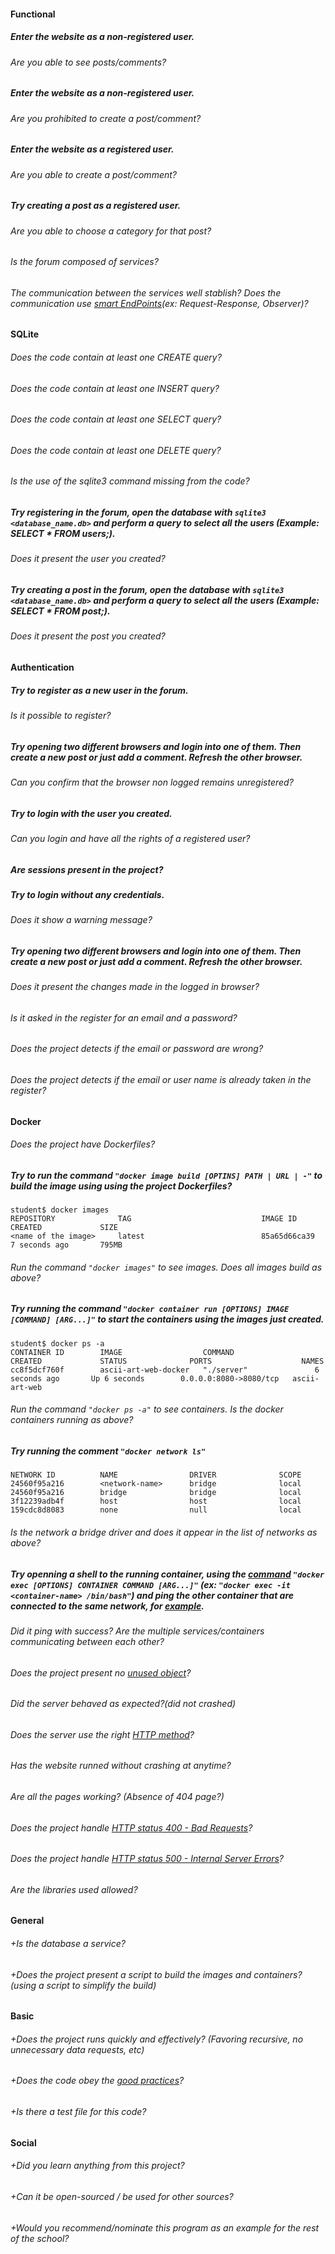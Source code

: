 #### Functional

##### Enter the website as a non-registered user.

###### Are you able to see posts/comments?

##### Enter the website as a non-registered user.

###### Are you prohibited to create a post/comment?

##### Enter the website as a registered user.

###### Are you able to create a post/comment?

##### Try creating a post as a registered user.

###### Are you able to choose a category for that post?

###### Is the forum composed of services?

###### The communication between the services well stablish? Does the communication use [smart EndPoints](https://medium.com/@nathankpeck/microservice-principles-smart-endpoints-and-dumb-pipes-5691d410700f)(ex: Request-Response, Observer)?

#### SQLite

###### Does the code contain at least one CREATE query?

###### Does the code contain at least one INSERT query?

###### Does the code contain at least one SELECT query?

###### Does the code contain at least one DELETE query?

###### Is the use of the sqlite3 command missing from the code?

##### Try registering in the forum, open the database with `sqlite3 <database_name.db>` and perform a query to select all the users (Example: SELECT * FROM users;).

###### Does it present the user you created?

##### Try creating a post in the forum, open the database with `sqlite3 <database_name.db>` and perform a query to select all the users (Example: SELECT * FROM post;).

###### Does it present the post you created?

#### Authentication

##### Try to register as a new user in the forum.

###### Is it possible to register?

##### Try opening two different browsers and login into one of them. Then create a new post or just add a comment. Refresh the other browser.

###### Can you confirm that the browser non logged remains unregistered?

##### Try to login with the user you created.

###### Can you login and have all the rights of a registered user?

##### Are sessions present in the project?

##### Try to login without any credentials.

###### Does it show a warning message?

##### Try opening two different browsers and login into one of them. Then create a new post or just add a comment. Refresh the other browser.

###### Does it present the changes made in the logged in browser?

###### Is it asked in the register for an email and a password?

###### Does the project detects if the email or password are wrong?

###### Does the project detects if the email or user name is already taken in the register?

#### Docker

###### Does the project have Dockerfiles?

##### Try to run the command `"docker image build [OPTINS] PATH | URL | -"` to build the image using using the project Dockerfiles?
```
student$ docker images
REPOSITORY              TAG                             IMAGE ID            CREATED             SIZE
<name of the image>     latest                          85a65d66ca39        7 seconds ago       795MB
```
###### Run the command `"docker images"` to see images. Does all images build as above?

##### Try running the command `"docker container run [OPTIONS] IMAGE [COMMAND] [ARG...]"` to start the containers using the images just created.
```
student$ docker ps -a
CONTAINER ID        IMAGE                  COMMAND                  CREATED             STATUS              PORTS                    NAMES
cc8f5dcf760f        ascii-art-web-docker   "./server"               6 seconds ago       Up 6 seconds        0.0.0.0:8080->8080/tcp   ascii-art-web
```
###### Run the command `"docker ps -a"` to see containers. Is the docker containers running as above?

##### Try running the comment `"docker network ls"`
```
NETWORK ID          NAME                DRIVER              SCOPE
24560f95a216        <network-name>      bridge              local
24560f95a216        bridge              bridge              local
3f12239adb4f        host                host                local
159cdc8d8083        none                null                local
```
###### Is the network a bridge driver and does it appear in the list of networks as above?

##### Try openning a shell to the running container, using the [command](https://docs.docker.com/engine/reference/commandline/exec/) `"docker exec [OPTIONS] CONTAINER COMMAND [ARG...]"` (ex: `"docker exec -it <container-name> /bin/bash"`) and ping the other container that are connected to the same network, for [example](https://docs.docker.com/engine/tutorials/networkingcontainers/).

###### Did it ping with success? Are the multiple services/containers communicating between each other?

###### Does the project present no [unused object](https://docs.docker.com/config/pruning/)?

###### Did the server behaved as expected?(did not crashed)

###### Does the server use the right [HTTP method](https://developer.mozilla.org/en-US/docs/Web/HTTP/Methods)?

###### Has the website runned without crashing at anytime?

###### Are all the pages working? (Absence of 404 page?)

###### Does the project handle [HTTP status 400 - Bad Requests](https://kinsta.com/knowledgebase/400-bad-request/#causes)?

###### Does the project handle [HTTP status 500 - Internal Server Errors](https://www.restapitutorial.com/httpstatuscodes.html)?

###### Are the libraries used allowed?

#### General

###### +Is the database a service?

###### +Does the project present a script to build the images and containers? (using a script to simplify the build)

#### Basic

###### +Does the project runs quickly and effectively? (Favoring recursive, no unnecessary data requests, etc)

###### +Does the code obey the [good practices](https://public.01-edu.org/subjects/good-practices.en)?

###### +Is there a test file for this code?

#### Social

###### +Did you learn anything from this project?

###### +Can it be open-sourced / be used for other sources?

###### +Would you recommend/nominate this program as an example for the rest of the school?
